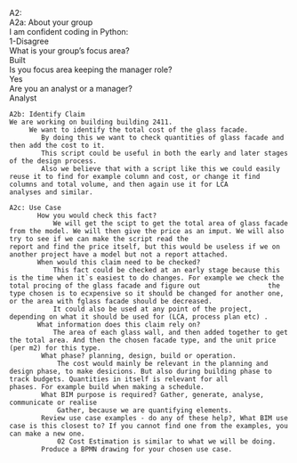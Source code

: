 A2:  
    A2a: About your group  
    I am confident coding in Python:  
            1-Disagree  
        What is your group’s focus area?  
            Built  
        Is you focus area keeping the manager role?  
            Yes  
        Are you an analyst or a manager?  
            Analyst 

            
    A2b: Identify Claim   
    We are working on building building 2411.  
         We want to identify the total cost of the glass facade.  
            By doing this we want to check quantities of glass facade and then add the cost to it.   
            This script could be useful in both the early and later stages of the design process.   
            Also we believe that with a script like this we could easily reuse it to find for example column and cost, or change it find columns and total volume, and then again use it for LCA             analyses and similar.   

    A2c: Use Case
           How you would check this fact?
               We will get the scipt to get the total area of glass facade from the model. We will then give the price as an imput. We will also try to see if we can make the script read the                     report and find the price itself, but this would be useless if we on another project have a model but not a report attached. 
           When would this claim need to be checked?
               This fact could be checked at an early stage because this is the time when it`s easiest to do changes. For example we check the total procing of the glass facade and figure out                 the type chosen is to ecxpensive so it should be changed for another one, or the area with fglass facade should be decreased. 
               It could also be used at any point of the project, depending on what it should be used for (LCA, process plan etc) . 
           What information does this claim rely on?
               The area of each glass wall, and then added together to get the total area. And then the chosen facade type, and the unit price (per m2) for this type. 
            What phase? planning, design, build or operation.
                The cost would mainly be relevant in the planning and design phase, to make desicions. But also during building phase to track budgets. Quantities in itself is relevant for all                 phases. For example build when making a schedule. 
            What BIM purpose is required? Gather, generate, analyse, communicate or realise
                Gather, because we are quantifying elements. 
            Review use case examples - do any of these help?, What BIM use case is this closest to? If you cannot find one from the examples, you can make a new one.
                02 Cost Estimation is similar to what we will be doing. 
            Produce a BPMN drawing for your chosen use case.
            
                

